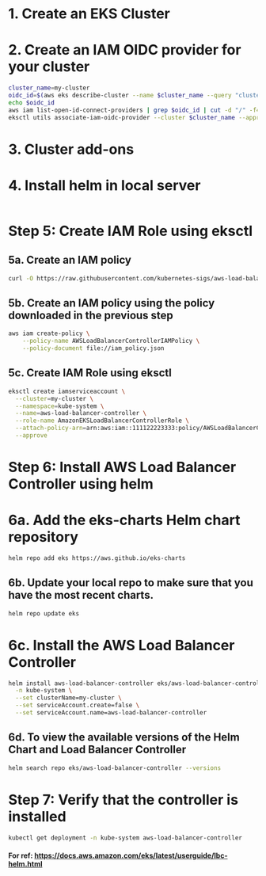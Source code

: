 # 1. Create an EKS Cluster

# 2. Create an IAM OIDC provider for your cluster
```sh
cluster_name=my-cluster
oidc_id=$(aws eks describe-cluster --name $cluster_name --query "cluster.identity.oidc.issuer" --output text | cut -d '/' -f 5)
echo $oidc_id
aws iam list-open-id-connect-providers | grep $oidc_id | cut -d "/" -f4
eksctl utils associate-iam-oidc-provider --cluster $cluster_name --approve
```
# 3. Cluster add-ons


# 4. Install helm in local server
```sh
```
# Step 5: Create IAM Role using eksctl

## 5a. Create an IAM policy
```sh
curl -O https://raw.githubusercontent.com/kubernetes-sigs/aws-load-balancer-controller/v2.7.2/docs/install/iam_policy.json
```
## 5b. Create an IAM policy using the policy downloaded in the previous step
```sh
aws iam create-policy \
    --policy-name AWSLoadBalancerControllerIAMPolicy \
    --policy-document file://iam_policy.json	
```
## 5c. Create IAM Role using eksctl
```sh
eksctl create iamserviceaccount \
  --cluster=my-cluster \
  --namespace=kube-system \
  --name=aws-load-balancer-controller \
  --role-name AmazonEKSLoadBalancerControllerRole \
  --attach-policy-arn=arn:aws:iam::111122223333:policy/AWSLoadBalancerControllerIAMPolicy \
  --approve
```
# Step 6: Install AWS Load Balancer Controller using helm

# 6a. Add the eks-charts Helm chart repository
```sh
helm repo add eks https://aws.github.io/eks-charts
```
## 6b. Update your local repo to make sure that you have the most recent charts.
```sh
helm repo update eks
```
# 6c. Install the AWS Load Balancer Controller
```sh
helm install aws-load-balancer-controller eks/aws-load-balancer-controller \
  -n kube-system \
  --set clusterName=my-cluster \
  --set serviceAccount.create=false \
  --set serviceAccount.name=aws-load-balancer-controller 
```
## 6d. To view the available versions of the Helm Chart and Load Balancer Controller
```sh
helm search repo eks/aws-load-balancer-controller --versions
```
# Step 7: Verify that the controller is installed
```sh
kubectl get deployment -n kube-system aws-load-balancer-controller
```
#### For ref: https://docs.aws.amazon.com/eks/latest/userguide/lbc-helm.html






